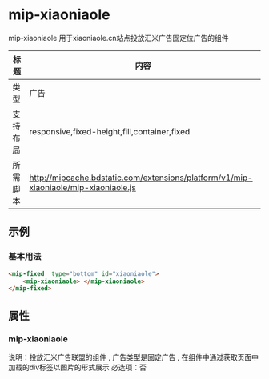 # mip-xiaoniaole

mip-xiaoniaole 用于xiaoniaole.cn站点投放汇米广告固定位广告的组件

标题|内容
----|----
类型|广告
支持布局|responsive,fixed-height,fill,container,fixed
所需脚本|http://mipcache.bdstatic.com/extensions/platform/v1/mip-xiaoniaole/mip-xiaoniaole.js

## 示例

### 基本用法
```html
<mip-fixed  type="bottom" id="xiaoniaole">
	<mip-xiaoniaole> </mip-xiaoniaole>
</mip-fixed>
```


## 属性

### mip-xiaoniaole

说明：投放汇米广告联盟的组件 , 广告类型是固定广告 , 在组件中通过获取页面中加载的div标签以图片的形式展示
必选项：否